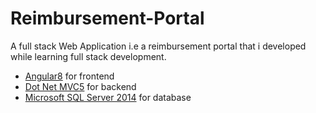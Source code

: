 # Reimbursement-Portal

A full stack Web Application i.e a reimbursement portal that i developed while learning full stack development.

- [Angular8](https://angular.io/)   for frontend
- [Dot Net MVC5](https://docs.microsoft.com/en-us/aspnet/mvc/overview/getting-started/introduction/getting-started)   for backend
- [Microsoft SQL Server 2014](https://docs.microsoft.com/en-us/sql/tutorials/tutorials-for-sql-server-2014?view=sql-server-2014)   for database


